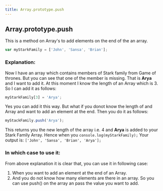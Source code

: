 ```yaml
---
title: Array.prototype.push
---
```

## Array.prototype.push

This is a method on Array's to add elements on the end of the an array.

```js
var myStarkFamily = ['John', 'Sansa', 'Brian'];
```

### Explanation:
Now I have an array which contains members of Stark family from Game of thrones. But you can see that one of the member is missing.
That is **Arya** and I want to add it.
At this moment I know the length of an Array which is 3.
So I can add it as follows:

```js
myStarkFamily[3] = 'Arya';
```

Yes you can add it this way. But what if you donot know the length of and Array and want to add an element at the end.
Then you do it as follows:

```js
myStackFamily.push('Arya');
```

This returns you the new length of the array i.e. 4 and **Arya** is added to your Stark Family Array.
Hence when you `console.log(myStarkFamily);` Your output is: `['John', 'Sansa', 'Brian', 'Arya'];`

### In which case to use it:
From above explanation it is clear that, you can use it in following case:
1) When you want to add an element at the end of an Array.
2) And you do not know how many elements are there in an array. So you can use push() on the array an pass the value you want to add.